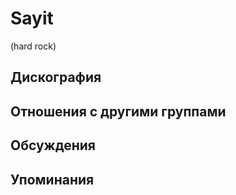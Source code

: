 # Sayit

(hard rock)

## Дискография


## Отношения с другими группами


## Обсуждения


## Упоминания

